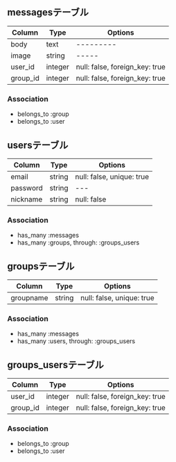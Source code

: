 ## messagesテーブル

|Column|Type|Options|
|------|----|-------|
|body|text|---------|
|image|string|-----|
|user_id|integer|null: false, foreign_key: true|
|group_id|integer|null: false, foreign_key: true|

### Association
- belongs_to :group
- belongs_to :user


## usersテーブル

|Column|Type|Options|
|------|----|-------|
|email|string|null: false, unique: true|
|password|string|---|
|nickname|string|null: false|
### Association
- has_many :messages
- has_many :groups, through: :groups_users


## groupsテーブル

|Column|Type|Options|
|------|----|-------|
|groupname|string|null: false, unique: true|

### Association
- has_many :messages
- has_many :users, through: :groups_users


## groups_usersテーブル


|Column|Type|Options|
|------|----|-------|
|user_id|integer|null: false, foreign_key: true|
|group_id|integer|null: false, foreign_key: true|

### Association
- belongs_to :group
- belongs_to :user